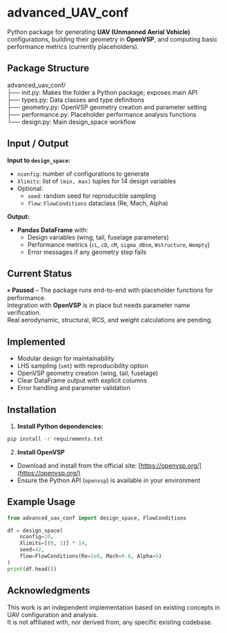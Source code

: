 # advanced_UAV_conf

Python package for generating **UAV (Unmanned Aerial Vehicle)** configurations, building their geometry in **OpenVSP**, and computing basic performance metrics (currently placeholders).

## Package Structure
advanced_uav_conf/  
├── init.py: Makes the folder a Python package; exposes main API  
├── types.py: Data classes and type definitions  
├── geometry.py: OpenVSP geometry creation and parameter setting  
├── performance.py: Placeholder performance analysis functions  
└── design.py: Main design_space workflow  

## Input / Output

**Input to `design_space`:**
- `nconfig`: number of configurations to generate
- `Xlimits`: list of `(min, max)` tuples for 14 design variables
- Optional:
  - `seed`: random seed for reproducible sampling
  - `flow`: `FlowConditions` dataclass (Re, Mach, Alpha)

**Output:**
- **Pandas DataFrame** with:
  - Design variables (wing, tail, fuselage parameters)
  - Performance metrics (`cL`, `cD`, `cM`, `sigma_dBsm`, `Wstructure`, `Wempty`)
  - Error messages if any geometry step fails

## Current Status
⏸ **Paused** – The package runs end-to-end with placeholder functions for performance.  
Integration with **OpenVSP** is in place but needs parameter name verification.  
Real aerodynamic, structural, RCS, and weight calculations are pending.

## Implemented
- Modular design for maintainability
- LHS sampling (`smt`) with reproducibility option
- OpenVSP geometry creation (wing, tail, fuselage)
- Clear DataFrame output with explicit columns
- Error handling and parameter validation

## Installation

1. **Install Python dependencies:**
```bash
pip install -r requirements.txt
```

2. **Install OpenVSP**  
- Download and install from the official site: [https://openvsp.org/](https://openvsp.org/)  
- Ensure the Python API (`openvsp`) is available in your environment  

## Example Usage
```python
from advanced_uav_conf import design_space, FlowConditions

df = design_space(
    nconfig=10,
    Xlimits=[(0, 1)] * 14,
    seed=42,
    flow=FlowConditions(Re=1e6, Mach=0.8, Alpha=5)
)
print(df.head())
```

## Acknowledgments
This work is an independent implementation based on existing concepts in UAV configuration and analysis.  
It is not affiliated with, nor derived from, any specific existing codebase.